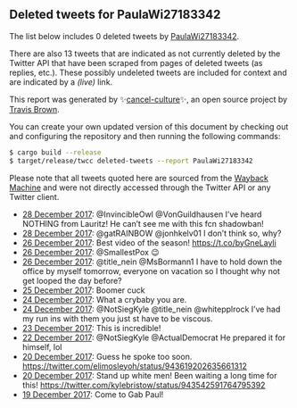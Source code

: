 ## Deleted tweets for PaulaWi27183342

The list below includes 0 deleted tweets by
[PaulaWi27183342](https://twitter.com/PaulaWi27183342).

There are also 13 tweets that are indicated as not currently
deleted by the Twitter API that have been scraped from pages of deleted tweets (as replies, etc.).
These possibly undeleted tweets are included for context and are indicated by a _(live)_ link.


This report was generated by ✨[cancel-culture](https://github.com/travisbrown/cancel-culture)✨,
an open source project by [Travis Brown](https://twitter.com/travisbrown).

You can create your own updated version of this document by checking out and configuring the
repository and then running the following commands:

```bash
$ cargo build --release
$ target/release/twcc deleted-tweets --report PaulaWi27183342
```

Please note that all tweets quoted here are sourced from the
[Wayback Machine](https://web.archive.org) and were not directly accessed through the Twitter API or
any Twitter client.

* [28 December 2017](https://web.archive.org/web/20171228160353/https://twitter.com/PaulaWi27183342/status/946411390658600960): @InvincibleOwl @VonGuildhausen I’ve heard NOTHING from Lauritz! He can’t see me with this fcn shadowban! <!--946411390658600960-->
* [28 December 2017](https://web.archive.org/web/20171228023944/https://twitter.com/PaulaWi27183342/status/946209019684950016): @gatRAINBOW @jonhkelv01 I don’t think so, why? <!--946209019684950016-->
* [26 December 2017](https://web.archive.org/web/20171226194914/https://twitter.com/PaulaWi27183342/status/945743326099238912): Best video of the season! https://t.co/byGneLayli <!--945743326099238912-->
* [26 December 2017](https://web.archive.org/web/20171226163432/https://twitter.com/PaulaWi27183342/status/945694328244011013): @SmallestPox 😉 <!--945694328244011013-->
* [26 December 2017](https://web.archive.org/web/20171226034714/https://twitter.com/PaulaWi27183342/status/945501230889164800): @title_nein @MsBormann1 I have to hold down the office by myself tomorrow, everyone on vacation so I thought why not get looped the day before? <!--945501230889164800-->
* [25 December 2017](https://web.archive.org/web/20171226014336/https://twitter.com/PaulaWi27183342/status/945080242619678720): Boomer cuck <!--945150205082652674-->
* [24 December 2017](https://web.archive.org/web/20171226014336/https://twitter.com/PaulaWi27183342/status/945080242619678720): What a crybaby you are. <!--945080242619678720-->
* [24 December 2017](https://web.archive.org/web/20171224012301/https://twitter.com/PaulaWi27183342/status/944740161824460801): @NotSiegKyle @title_nein @whitepplrock I’ve had my run ins with them you just st have to be viscous. <!--944740161824460801-->
* [23 December 2017](https://web.archive.org/web/20171223054043/https://twitter.com/PaulaWi27183342/status/944405082564636672): This is incredible! <!--944405082564636672-->
* [22 December 2017](https://web.archive.org/web/20171222174908/https://twitter.com/PaulaWi27183342/status/944263550478028800): @NotSiegKyle @ActualDemocrat He prepared it for himself, lol <!--944263550478028800-->
* [20 December 2017](https://web.archive.org/web/20171226115122/https://twitter.com/PaulaWi27183342/status/943619395770777602): Guess he spoke too soon. https://twitter.com/elimosleyoh/status/943619202635661312 <!--943619395770777602-->
* [20 December 2017](https://web.archive.org/web/20171226115118/https://twitter.com/PaulaWi27183342/status/943609617472466944): Stand up white men! Been waiting a long time for this! https://twitter.com/kylebristow/status/943542591764795392 <!--943609617472466944-->
* [19 December 2017](https://web.archive.org/web/20171219065140/https://twitter.com/PaulaWi27183342/status/942907849650458629): Come to Gab Paul! <!--942907849650458629-->
